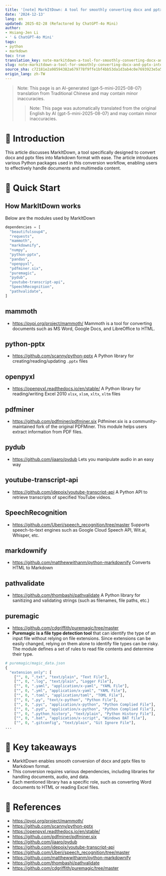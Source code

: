 ```yaml
---
title: '[note] MarkItDown: A tool for smoothly converting docx and pptx to markdown'
date: '2024-12-13'
lang: en
updated: 2025-02-28 (Refactored by ChatGPT-4o Mini)
author:
- Hsiang-Jen Li
- ' & ChatGPT-4o Mini'
tags:
- python
- markdown
toc: true
translation_key: note-markitdown-a-tool-for-smoothly-converting-docx-and-pptx-into-markdown
slug: note-markitdown-a-tool-for-smoothly-converting-docx-and-pptx-into-markdown
source_sha: c72181e2a98594382a679778f9ffe1bf4bb53da1d3ab4c0e7693923e5a523f85
origin_lang: zh-TW
---
```


> Note: This page is an AI-generated (gpt-5-mini-2025-08-07) translation from Traditional Chinese and may contain minor inaccuracies.
> 
> > Note: This page was automatically translated from the original English by AI (gpt-5-mini-2025-08-07) and may contain minor inaccuracies.
>
# 📌 Introduction
This article discusses MarkItDown, a tool specifically designed to convert docx and pptx files into Markdown format with ease. The article introduces various Python packages used in this conversion workflow, enabling users to effectively handle documents and multimedia content.
<!-- more -->

# 🚀 Quick Start

## How MarkItDown works
Below are the modules used by MarkItDown

```python
dependencies = [
  "beautifulsoup4",
  "requests",
  "mammoth",
  "markdownify",
  "numpy",
  "python-pptx",
  "pandas",
  "openpyxl",
  "pdfminer.six",
  "puremagic",
  "pydub",
  "youtube-transcript-api",
  "SpeechRecognition",
  "pathvalidate",
]
```

## mammoth
- https://pypi.org/project/mammoth/
Mammoth is a tool for converting documents such as MS Word, Google Docs, and LibreOffice to HTML.

## python-pptx
- https://github.com/scanny/python-pptx
  A Python library for creating/reading/updating `.pptx` files
  
## openpyxl
- https://openpyxl.readthedocs.io/en/stable/
  A Python library for reading/writing Excel 2010 `xlsx`, `xlsm`, `xltx`, `xltm` files

## pdfminer
- https://github.com/pdfminer/pdfminer.six
Pdfminer.six is a community-maintained fork of the original PDFMiner. This module helps users extract information from PDF files.

## pydub
- https://github.com/jiaaro/pydub
  Lets you manipulate audio in an easy way

## youtube-transcript-api
- https://github.com/jdepoix/youtube-transcript-api
  A Python API to retrieve transcripts of specified YouTube videos.

## SpeechRecognition
- https://github.com/Uberi/speech_recognition/tree/master
  Supports speech-to-text engines such as Google Cloud Speech API, Wit.ai, Whisper, etc.

## markdownify
- https://github.com/matthewwithanm/python-markdownify
  Converts HTML to Markdown

## pathvalidate
- https://github.com/thombashi/pathvalidate
  A Python library for sanitizing and validating strings (such as filenames, file paths, etc.)

## puremagic
- https://github.com/cdgriffith/puremagic/tree/master
- **Puremagic is a file type detection tool** that can identify the type of an input file without relying on file extensions. Since extensions can be easily changed, relying on them alone to identify file types can be risky. The module defines a set of rules to read file contents and determine their type.

```python
# puremagic/magic_data.json
{
  "extension_only": [
    ["", 0, ".txt", "text/plain", "Text File"],
    ["", 0, ".log", "text/plain", "Logger File"],
    ["", 0, ".yaml", "application/x-yaml", "YAML File"],
    ["", 0, ".yml", "application/x-yaml", "YAML File"],
    ["", 0, ".toml", "application/toml", "TOML File"],
    ["", 0, ".py", "text/x-python", "Python File"],
    ["", 0, ".pyc", "application/x-python", "Python Complied File"],
    ["", 0, ".pyd", "application/x-python", "Python Complied File"],
    ["", 0, ".python_history", "text/plain", "Python History File"],
    ["", 0, ".bat", "application/x-script", "Windows BAT file"],
    ["", 0, ".gitconfig", "text/plain", "Git Ignore File"],
...
```

# 🔁 Key takeaways
- MarkItDown enables smooth conversion of docx and pptx files to Markdown format.
- This conversion requires various dependencies, including libraries for handling documents, audio, and data.
- Each mentioned library has a specific role, such as converting Word documents to HTML or reading Excel files.

# 🔗 References
- https://pypi.org/project/mammoth/
- https://github.com/scanny/python-pptx
- https://openpyxl.readthedocs.io/en/stable/
- https://github.com/pdfminer/pdfminer.six
- https://github.com/jiaaro/pydub
- https://github.com/jdepoix/youtube-transcript-api
- https://github.com/Uberi/speech_recognition/tree/master
- https://github.com/matthewwithanm/python-markdownify
- https://github.com/thombashi/pathvalidate
- https://github.com/cdgriffith/puremagic/tree/master

